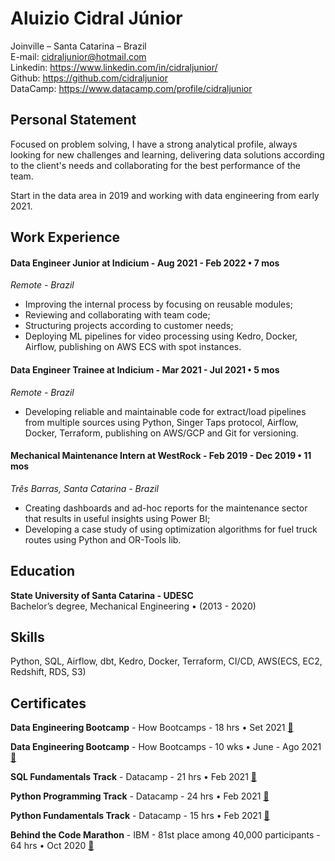 # Aluizio Cidral Júnior

Joinville – Santa Catarina – Brazil <br/>
E-mail: <cidraljunior@hotmail.com> <br/>
Linkedin: <https://www.linkedin.com/in/cidraljunior/> <br/>
Github: <https://github.com/cidraljunior> <br />
DataCamp: <https://www.datacamp.com/profile/cidraljunior> <br/>

## Personal Statement
Focused on problem solving, I have a strong analytical profile, always looking for new challenges and learning, delivering data solutions according to the client's needs and collaborating for the best performance of the team.

Start in the data area in 2019 and working with data engineering from early 2021.

## Work Experience
#### Data Engineer Junior at Indicium - Aug 2021 - Feb 2022 • 7 mos
*Remote - Brazil* <br/>
- Improving the internal process by focusing on reusable modules;
- Reviewing and collaborating with team code;
- Structuring projects according to customer needs;
- Deploying ML pipelines for video processing using Kedro, Docker, Airflow, publishing on AWS ECS with spot instances.

#### Data Engineer Trainee at Indicium - Mar 2021 - Jul 2021 • 5 mos
*Remote - Brazil* <br/>
- Developing reliable and maintainable code for extract/load pipelines from multiple sources using Python, Singer Taps protocol, Airflow, Docker, Terraform, publishing on AWS/GCP and Git for versioning.

#### Mechanical Maintenance Intern at WestRock - Feb 2019 - Dec 2019 • 11 mos
*Três Barras, Santa Catarina - Brazil* <br/>
- Creating dashboards and ad-hoc reports for the maintenance sector that results in useful insights using Power BI;
- Developing a case study of using optimization algorithms for fuel truck routes using Python and OR-Tools lib.

## Education
**State University of Santa Catarina - UDESC** <br/>
Bachelor’s degree, Mechanical Engineering • (2013 - 2020)

## Skills
Python, SQL, Airflow, dbt, Kedro, Docker, Terraform, CI/CD, AWS(ECS, EC2, Redshift, RDS, S3)


## Certificates

**Data Engineering Bootcamp** -  How Bootcamps - 18 hrs • Set 2021 [📜](certificates/data-engineering-bootcamp_howbootcamps_sep-2021.pdf)

**Data Engineering Bootcamp** -  How Bootcamps - 10 wks • June - Ago 2021 [📜](certificates/data-engineering-bootcamp_howbootcamps_ago-2021.pdf)

**SQL Fundamentals Track** -  Datacamp - 21 hrs • Feb 2021 [📜](certificates/sql-fundamentals_datacamp_fev-2021.pdf)

**Python Programming Track** -  Datacamp - 24 hrs • Feb 2021 [📜](certificates/python-programming_datacamp_fev-2021.pdf)

**Python Fundamentals Track** -  Datacamp - 15 hrs • Feb 2021 [📜](certificates/python-fundamentals_datacamp_fev-2021.pdf)

**Behind the Code Marathon** - IBM - 81st place among 40,000 participants - 64 hrs • Oct 2020 [📜](certificates/IBM-behind-the-code-2020-marathon.jpg)